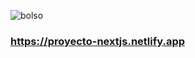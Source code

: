 ![bolso](https://github.com/pedro-donoso/mynextjs/assets/68760595/d0ed2b1d-7173-4bd6-92b7-8600a973d5ae)

### https://proyecto-nextjs.netlify.app
